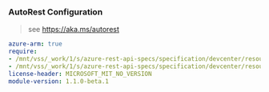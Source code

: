 ### AutoRest Configuration

> see https://aka.ms/autorest

``` yaml
azure-arm: true
require:
- /mnt/vss/_work/1/s/azure-rest-api-specs/specification/devcenter/resource-manager/readme.md
- /mnt/vss/_work/1/s/azure-rest-api-specs/specification/devcenter/resource-manager/readme.go.md
license-header: MICROSOFT_MIT_NO_VERSION
module-version: 1.1.0-beta.1
```